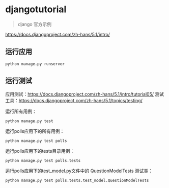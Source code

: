 # djangotutorial

> django 官方示例

https://docs.djangoproject.com/zh-hans/5.1/intro/


## 运行应用

```shell
python manage.py runserver
```


## 运行测试

应用测试：https://docs.djangoproject.com/zh-hans/5.1/intro/tutorial05/
测试工具：https://docs.djangoproject.com/zh-hans/5.1/topics/testing/

运行所有用例：

```shell
python manage.py test
```

运行polls应用下的所有用例：

```shell
python manage.py test polls
```

运行polls应用下的tests目录用例：

```shell
python manage.py test polls.tests
```

运行polls应用下的test_model.py文件中的 QuestionModelTests 测试类：

```shell
python manage.py test polls.tests.test_model.QuestionModelTests
```
